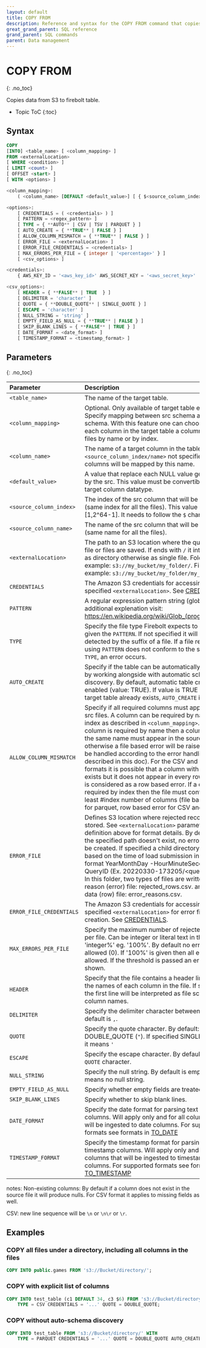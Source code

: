 ```yaml
---
layout: default
title: COPY FROM
description: Reference and syntax for the COPY FROM command that copies data from S3 files into a Firebolt table.
great_grand_parent: SQL reference
grand_parent: SQL commands
parent: Data management
---
```


# COPY FROM
{: .no_toc}

Copies data from S3 to firebolt table.

* Topic ToC
{:toc}

## Syntax

```sql
COPY
[INTO] <table_name> [ <column_mapping> ] 
FROM <externalLocation>
[ WHERE <condition> ]
[ LIMIT <count> ]
[ OFFSET <start> ]
[ WITH <options> ]

<column_mapping>:
    ( <column_name> [DEFAULT <default_value>] [ { $<source_column_index> | <source_column_name> } ] [, ...] )

<options>:
    [ CREDENTIALS = ( <credentials> ) ] 
    [ PATTERN = <regex_pattern> ]
    [ TYPE = { **AUTO** | CSV | TSV | PARQUET } ]
    [ AUTO_CREATE = { **TRUE** | FALSE } ]
    [ ALLOW_COLUMN_MISMATCH = { **TRUE** | FALSE } ]
    [ ERROR_FILE = <externalLocation> ]
    [ ERROR_FILE_CREDENTIALS = <credentials> ]
    [ MAX_ERRORS_PER_FILE = { integer | '<percentage>' } ]
    [ <csv_options> ]

<credentials>:
    { AWS_KEY_ID = '<aws_key_id>' AWS_SECRET_KEY = '<aws_secret_key>' | AWS_ROLE_ARN = '<role_arn>' [AWS_ROLE_EXTERNAL_ID = '<external_id>'] }

<csv_options>:
    [ HEADER = { **FALSE** | TRUE  } ]
    [ DELIMITER = 'character' ]
    [ QUOTE = { **DOUBLE_QUOTE** | SINGLE_QUOTE } ]
    [ ESCAPE = 'character' ]
    [ NULL_STRING = 'string' ]
    [ EMPTY_FIELD_AS_NULL = { **TRUE** | FALSE } ]
    [ SKIP_BLANK_LINES = { **FALSE** | TRUE } ]
    [ DATE_FORMAT = <date_format> ]
    [ TIMESTAMP_FORMAT = <timestamp_format> ]

```

## Parameters

{: .no_toc}

| Parameter                | Description                                                                                                                                                                                                                                                                                                                                                                                                                                                                                                                                                                                                                                                  |
|:-------------------------|:-------------------------------------------------------------------------------------------------------------------------------------------------------------------------------------------------------------------------------------------------------------------------------------------------------------------------------------------------------------------------------------------------------------------------------------------------------------------------------------------------------------------------------------------------------------------------------------------------------------------------------------------------------------|
| `<table_name>`           | The name of the target table.                                                                                                                                                                                                                                                                                                                                                                                                                                                                                                                                                                                                                                |
| `<column_mapping>`       | Optional. Only available of target table exists. Specify mapping between src schema and target schema. With this feature one can choose for each column in the target table a column from src files by name or by index.                                                                                                                                                                                                                                                                                                                                                                                                                                     |
| `<column_name>`          | The name of a target column in the table. If `<source_column_index/name>` not specified, the src columns will be mapped by this name.                                                                                                                                                                                                                                                                                                                                                                                                                                                                                                                        |
| `<default_value>`        | A value that replace each NULL value generated by the src. This value must be convertible to the target column datatype.                                                                                                                                                                                                                                                                                                                                                                                                                                                                                                                                     |
| `<source_column_index>`  | The index of the src column that will be mapped (same index for all the files). This value range is [1,2^64-1]. It needs to follow the `$` character.                                                                                                                                                                                                                                                                                                                                                                                                                                                                                                        |
| `<source_column_name>`   | The name of the src column that will be mapped (same name for all the files).                                                                                                                                                                                                                                                                                                                                                                                                                                                                                                                                                                                |
| `<externalLocation>`     | The path to an S3 location where the query result file or files are saved. If ends with `/` it interpreted as directory otherwise as single file. Folder example: `s3://my_bucket/my_folder/`. File example: `s3://my_bucket/my_folder/my_file`.                                                                                                                                                                                                                                                                                                                                                                                                             |
| `CREDENTIALS`            | The Amazon S3 credentials for accessing the specified `<externalLocation>`. See [CREDENTIALS](../data-definition/create-external-table.md#credentials).                                                                                                                                                                                                                                                                                                                                                                                                                                                                            |
| `PATTERN`                | A regular expression pattern string (glob). For additional explenation visit: https://en.wikipedia.org/wiki/Glob_(programming).                                                                                                                                                                                                                                                                                                                                                                                                                                                                                                                              |
| `TYPE`                   | Specify the file type Firebolt expects to ingest given the `PATTERN`. If not specified it will be auto detected by the suffix of a file. If a file referenced using `PATTERN` does not conform to the specified `TYPE`, an error occurs.                                                                                                                                                                                                                                                                                                                                                                                                                     |
| `AUTO_CREATE`            | Specify if the table can be automatically created by working alongside with automatic schema discovery. By default, automatic table creation is enabled (value: TRUE). If value is TRUE and the target table already exists, `AUTO_CREATE` is ignored.                                                                                                                                                                                                                                                                                                                                                                                                       |
| `ALLOW_COLUMN_MISMATCH`  | Specify if all required columns must appear in the src files. A column can be required by name or by index as described in `<column_mapping>`. If a column is required by name then a column with the same name must appear in the source files otherwise a file based error will be raised (and will be handled according to the error handling described in this doc). For the CSV and TSV formats it is possible that a column with that name exists but it does not appear in every row, which is considered as a row based error. If a column is required by index then the file must contain at least #index number of columns (file based error for parquet, row based error for CSV and TSV). |
| `ERROR_FILE`             | Defines S3 location where rejected records will be stored. See `<externalLocation>` parameter definition above for format details. By default or if the specified path doesn't exist, no error files will be created. If specified a child directory is created based on the time of load submission in the format YearMonthDay -HourMinuteSecond + QueryID (Ex. 20220330-173205/<query_id>/). In this folder, two types of files are written: 1) the reason (error) file: rejected_rows.csv. and the data (row) file: error_reasons.csv.                                                                                                                    |
| `ERROR_FILE_CREDENTIALS` | The Amazon S3 credentials for accessing the specified `<externalLocation>` for error file creation. See [CREDENTIALS]((../../sql_reference/commands/data-definition/create-external-table.md#credentials)).                                                                                                                                                                                                                                                                                                                                                                                                                                                  |
| `MAX_ERRORS_PER_FILE`    | Specify the maximum number of rejected rows per file. Can be integer or literal text in the format 'integer%' eg. '100%'. By default no errors are allowed (0). If '100%' is given then all errors are allowed. If the threshold is passed an error will be shown.                                                                                                                                                                                                                                                                                                                                                                                           |
| `HEADER`                 | Specify that the file contains a header line with the names of each column in the file. If set to true the first line will be interpreted as file schema column names.                                                                                                                                                                                                                                                                                                                                                                                                                                                                                       |
| `DELIMITER`              | Specify the delimiter character between fields. By default is `,`.                                                                                                                                                                                                                                                                                                                                                                                                                                                                                                                                                                                           |
| `QUOTE`                  | Specify the quote character. By default: DOUBLE_QUOTE (`"`). If specified SINGLE_QUOTE it means `'`                                                                                                                                                                                                                                                                                                                                                                                                                                                                                                                                                          |
| `ESCAPE`                 | Specify the escape character. By default is the `QUOTE` character.                                                                                                                                                                                                                                                                                                                                                                                                                                                                                                                                                                                           |
| `NULL_STRING`            | Specify the null string. By default is empty which means no null string.                                                                                                                                                                                                                                                                                                                                                                                                                                                                                                                                                                                     |
| `EMPTY_FIELD_AS_NULL`    | Specify whether empty fields are treated as null.                                                                                                                                                                                                                                                                                                                                                                                                                                                                                                                                                                                                            |
| `SKIP_BLANK_LINES`       | Specify whether to skip blank lines.                                                                                                                                                                                                                                                                                                                                                                                                                                                                                                                                                                                                                         |
| `DATE_FORMAT`            | Specify the date format for parsing text into date columns. Will apply only and for all columns that will be ingested to date columns. For supported formats see formats in [TO_DATE](../../functions-reference/date-and-time/to-date.md)                                                                                                                                                                                                                                                                                                                                                                                                                    |
| `TIMESTAMP_FORMAT`       | Specify the timestamp format for parsing text into timestamp columns. Will apply only and for all columns that will be ingested to timestamp columns. For supported formats see formats in [TO_TIMESTAMP](../../functions-reference/date-and-time/to-timestamp.md)                                                                                                                                                                                                                                                                                                                                                                                           |

notes:
Non-existing columns:
By default if a column does not exist in the source file it will produce nulls.
For CSV format it applies to missing fields as well.

CSV:
new line sequence will be `\n` or `\n\r` or `\r`.

## Examples

### COPY all files under a directory, including all columns in the files

```sql
COPY INTO public.games FROM 's3://Bucket/directory/';
```

### COPY with explicit list of columns

```sql
COPY INTO test_table (c1 DEFAULT 34, c3 $6) FROM 's3://Bucket/directory/' WITH
    TYPE = CSV CREDENTIALS = '...' QUOTE = DOUBLE_QUOTE;
```

### COPY without auto-schema discovery

```sql
COPY INTO test_table FROM 's3://Bucket/directory/' WITH
    TYPE = PARQUET CREDENTIALS = '...' QUOTE = DOUBLE_QUOTE AUTO_CREATE = FALSE;
```